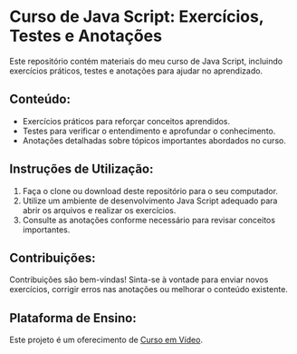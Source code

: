 # Curso de Java Script: Exercícios, Testes e Anotações

Este repositório contém materiais do meu curso de Java Script, incluindo exercícios práticos, testes e anotações para ajudar no aprendizado.

## Conteúdo:
- Exercícios práticos para reforçar conceitos aprendidos.
- Testes para verificar o entendimento e aprofundar o conhecimento.
- Anotações detalhadas sobre tópicos importantes abordados no curso.

## Instruções de Utilização:
1. Faça o clone ou download deste repositório para o seu computador.
2. Utilize um ambiente de desenvolvimento Java Script adequado para abrir os arquivos e realizar os exercícios.
3. Consulte as anotações conforme necessário para revisar conceitos importantes.

## Contribuições:
Contribuições são bem-vindas! Sinta-se à vontade para enviar novos exercícios, corrigir erros nas anotações ou melhorar o conteúdo existente.

## Plataforma de Ensino:
Este projeto é um oferecimento de [Curso em Vídeo](https://www.cursoemvideo.com).
